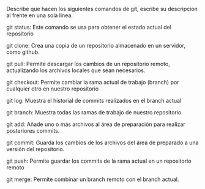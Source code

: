 Describe que hacen los siguientes comandos de git, escribe su descripcion al frente en una sola linea.

git status: Este comando se usa para obtener el estado actual del repositorio

git clone: Crea una copia de un repositorio almacenado en un servidor, como github. 

git pull: Permite descargar los cambios de un repositorio remoto, actualizando los archivos locales que sean necesarios. 

git checkout: Permite cambiar la rama actual de trabajo (branch) por cualquier otro en nuestro repositorio 

git log: Muestra el historial de commits realizados en el branch actual

git branch: Muestra todas las ramas de trabajo de nuestro repositorio

git add: Añade uno o más archivos al área de preparación para realizar posteriores commits.

git commit: Guarda los cambios de los archivos del área de preparado a una versión del repositorio. 

git push: Permite guardar los commits de la rama actual en un repositorio remoto

git merge: Permite combinar un branch remoto con el branch actual.

